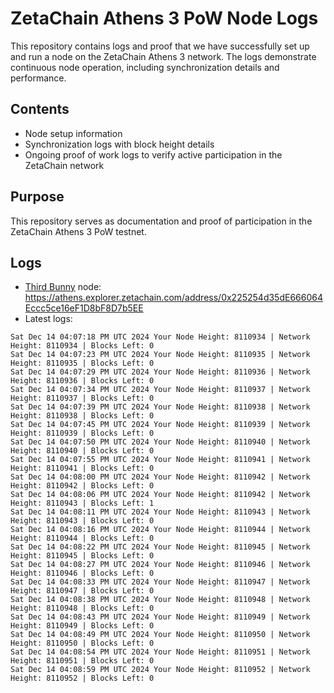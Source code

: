 # ZetaChain Athens 3 PoW Node Logs
This repository contains logs and proof that we have successfully set up and run a node on the ZetaChain Athens 3 network. The logs demonstrate continuous node operation, including synchronization details and performance.

## Contents
- Node setup information
- Synchronization logs with block height details
- Ongoing proof of work logs to verify active participation in the ZetaChain network

## Purpose
This repository serves as documentation and proof of participation in the ZetaChain Athens 3 PoW testnet.

## Logs

- [Third Bunny](https://thirdbunny.xyz/) node: https://athens.explorer.zetachain.com/address/0x225254d35dE666064Eccc5ce16eF1D8bF8D7b5EE
- Latest logs:
```
Sat Dec 14 04:07:18 PM UTC 2024 Your Node Height: 8110934 | Network Height: 8110934 | Blocks Left: 0
Sat Dec 14 04:07:23 PM UTC 2024 Your Node Height: 8110935 | Network Height: 8110935 | Blocks Left: 0
Sat Dec 14 04:07:29 PM UTC 2024 Your Node Height: 8110936 | Network Height: 8110936 | Blocks Left: 0
Sat Dec 14 04:07:34 PM UTC 2024 Your Node Height: 8110937 | Network Height: 8110937 | Blocks Left: 0
Sat Dec 14 04:07:39 PM UTC 2024 Your Node Height: 8110938 | Network Height: 8110938 | Blocks Left: 0
Sat Dec 14 04:07:45 PM UTC 2024 Your Node Height: 8110939 | Network Height: 8110939 | Blocks Left: 0
Sat Dec 14 04:07:50 PM UTC 2024 Your Node Height: 8110940 | Network Height: 8110940 | Blocks Left: 0
Sat Dec 14 04:07:55 PM UTC 2024 Your Node Height: 8110941 | Network Height: 8110941 | Blocks Left: 0
Sat Dec 14 04:08:00 PM UTC 2024 Your Node Height: 8110942 | Network Height: 8110942 | Blocks Left: 0
Sat Dec 14 04:08:06 PM UTC 2024 Your Node Height: 8110942 | Network Height: 8110943 | Blocks Left: 1
Sat Dec 14 04:08:11 PM UTC 2024 Your Node Height: 8110943 | Network Height: 8110943 | Blocks Left: 0
Sat Dec 14 04:08:16 PM UTC 2024 Your Node Height: 8110944 | Network Height: 8110944 | Blocks Left: 0
Sat Dec 14 04:08:22 PM UTC 2024 Your Node Height: 8110945 | Network Height: 8110945 | Blocks Left: 0
Sat Dec 14 04:08:27 PM UTC 2024 Your Node Height: 8110946 | Network Height: 8110946 | Blocks Left: 0
Sat Dec 14 04:08:33 PM UTC 2024 Your Node Height: 8110947 | Network Height: 8110947 | Blocks Left: 0
Sat Dec 14 04:08:38 PM UTC 2024 Your Node Height: 8110948 | Network Height: 8110948 | Blocks Left: 0
Sat Dec 14 04:08:43 PM UTC 2024 Your Node Height: 8110949 | Network Height: 8110949 | Blocks Left: 0
Sat Dec 14 04:08:49 PM UTC 2024 Your Node Height: 8110950 | Network Height: 8110950 | Blocks Left: 0
Sat Dec 14 04:08:54 PM UTC 2024 Your Node Height: 8110951 | Network Height: 8110951 | Blocks Left: 0
Sat Dec 14 04:08:59 PM UTC 2024 Your Node Height: 8110952 | Network Height: 8110952 | Blocks Left: 0
```
